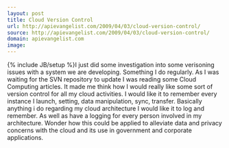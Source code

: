 ```yaml
---
layout: post
title: Cloud Version Control
url: http://apievangelist.com/2009/04/03/cloud-version-control/
source: http://apievangelist.com/2009/04/03/cloud-version-control/
domain: apievangelist.com
image: 
---
```

{% include JB/setup %}I just did some investigation into some verisoning issues with a system we are developing. Something I do regularly. As I was waiting for the SVN repository to update I was reading some Cloud Computing articles.
It made me think how I would really like some sort of version control for all my cloud activities. I would like it to remember every instance I launch, setting, data manipulation, sync, transfer.
Basically anything i do regarding my cloud architecture I would like it to log and remember. As well as have a logging for every person involved in my architecture.
Wonder how this could be applied to alleviate data and privacy concerns with the cloud and its use in government and corporate applications.